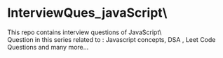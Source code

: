 # InterviewQues_javaScript\
This repo contains interview questions of JavaScript\                                                                                                      
Question in this series related to : Javascript concepts, DSA , Leet Code Questions and many more...
